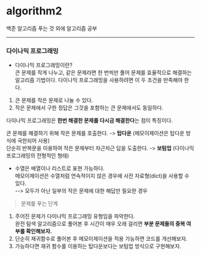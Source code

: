 # algorithm2
 
백준 알고리즘 푸는 것 외에 알고리즘 공부

----------------------------------------
### 다이나믹 프로그래밍
* 다이나믹 프로그래밍이란? <br>
큰 문제를 작게 나누고, 같은 문제라면 한 번씩만 풀어 문제를 효율적으로 해결하는 알고리즘 기법이다.
다이나믹 프로그래밍을 사용하려면 이 두 조건을 만족해야 한다. 
1. 큰 문제를 작은 문제로 나눌 수 있다.
2. 작은 문제에서 구한 정답은 그것을 포함하는 큰 문제에서도 동일하다. 

다이나믹 프로그래밍은 **한번 해결한 문제를 다시금 해결한다**는 점이 특징이다. 

큰 문제를 해결하기 위해 작은 문제를 호출한다. -> **탑다운** (메모이제이션은 탑다운 방식에 국한되어 사용) <br>
단순히 반복문을 이용하여 작은 문제부터 차근차근 답을 도출한다. -> **보텀업**
(다이나믹 프로그래밍의 전형적인 형태)

- 수열은 배열이나 리스트로 표현 가능하다. <br>
메모이제이션은 수열처럼 연속적이지 않은 경우에 사전 자료형(dict)을 사용할 수 있다. <br>
--> 모두가 아닌 일부의 작은 문제에 대한 해답만 필요한 경우

> 문제를 푸는 단계
1. 주어진 문제가 다이나믹 프로그래밍 유형임을 파악한다. <br>
완전 탐색 알고리즘으로 풀어본 후 시간이 매우 오래 걸리면 __부분 문제들의 중복 여부를 확인해보자.__
2. 단순히 재귀함수로 풀어본 후 메모이제이션을 적용 가능하면 코드를 개선해보자.
3. 가능하다면 재귀 함수를 이용하는 탑다운보다는 보텀업 방식으로 구현해보자. 


